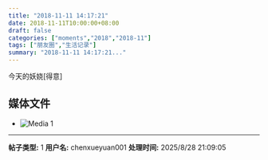 ```yaml
---
title: "2018-11-11 14:17:21"
date: 2018-11-11T10:00:00+08:00
draft: false
categories: ["moments","2018","2018-11"]
tags: ["朋友圈","生活记录"]
summary: "2018-11-11 14:17:21..."
---
```


今天的妖娆[得意]

## 媒体文件

- ![Media 1](/Moments/photos/2018-11-11/201811111417210.jpg)

---

**帖子类型:** 1
**用户名:** chenxueyuan001
**处理时间:** 2025/8/28 21:09:05